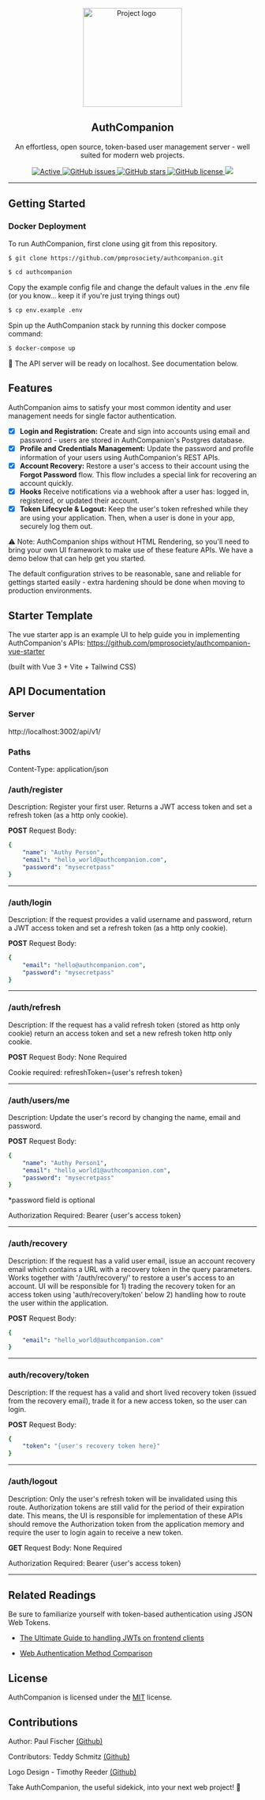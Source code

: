 <p align="center">
  <a href="https://authcompanion.com/" rel="noopener">
 <img width=200px height=200px src="https://i.imgur.com/VjsHEC9.png" alt="Project logo"></a>
</p>

<h2 align="center">AuthCompanion</h2>

<p align="center"> An effortless, open source, token-based user management server - well suited for modern web projects.
</p>

<div align="center">

<a href="https://authcompanion.com">
     <img alt="Active" src="https://img.shields.io/badge/status-early%20development-orange">
   </a>
   <a href="https://github.com/pmprosociety/authcompanion/issues">
     <img alt="GitHub issues" src="http://img.shields.io/github/issues/pmprosociety/authcompanion">
   </a>
   <a href="https://github.com/pmprosociety/authcompanion/stargazers">
     <img alt="GitHub stars" src="https://img.shields.io/github/stars/pmprosociety/authcompanion">
   </a>
   <a href="">
     <img alt="GitHub license" src="https://img.shields.io/github/license/pmprosociety/authcompanion" />
   </a>
   <a href="https://deno.land">
     <img src="https://img.shields.io/badge/deno-1.9.2-green?logo=deno"/>
   </a>

</div>

---

## Getting Started

### Docker Deployment

To run AuthCompanion, first clone using git from this repository.

```sh
$ git clone https://github.com/pmprosociety/authcompanion.git

$ cd authcompanion
```

Copy the example config file and change the default values in the .env file (or
you know... keep it if you're just trying things out)

```sh
$ cp env.example .env
```

Spin up the AuthCompanion stack by running this docker compose command:

```sh
$ docker-compose up
```

🚀 The API server will be ready on localhost. See documentation below.

## Features

AuthCompanion aims to satisfy your most common identity and user management
needs for single factor authentication.

- [x] **Login and Registration:** Create and sign into accounts using email and
  password - users are stored in AuthCompanion's Postgres database.
- [x] **Profile and Credentials Management:** Update the password and profile
  information of your users using AuthCompanion's REST APIs.
- [x] **Account Recovery:** Restore a user's access to their account using the
  **Forgot Password** flow. This flow includes a special link for recovering an
  account quickly.
- [x] **Hooks** Receive notifications via a webhook after a user has: logged in,
  registered, or updated their account.
- [x] **Token Lifecycle & Logout:** Keep the user's token refreshed while they
  are using your application. Then, when a user is done in your app, securely
  log them out.

⚠️ Note: AuthCompanion ships without HTML Rendering, so you'll need to bring
your own UI framework to make use of these feature APIs. We have a demo below
that can help get you started.

The default configuration strives to be reasonable, sane and reliable for
gettings started easily - extra hardening should be done when moving to
production environments.

## Starter Template

The vue starter app is an example UI to help guide you in implementing
AuthCompanion's APIs: https://github.com/pmprosociety/authcompanion-vue-starter

(built with Vue 3 + Vite + Tailwind CSS)

## API Documentation

### Server

http://localhost:3002/api/v1/

### Paths

Content-Type: application/json

### /auth/register

Description: Register your first user. Returns a JWT access token and set a
refresh token (as a http only cookie).

**POST** Request Body:

```yaml
{
    "name": "Authy Person",
    "email": "hello_world@authcompanion.com",
    "password": "mysecretpass"
}
```

---

### /auth/login

Description: If the request provides a valid username and password, return a JWT
access token and set a refresh token (as a http only cookie).

**POST** Request Body:

```yaml
{
    "email": "hello@authcompanion.com",
    "password": "mysecretpass"
}
```

---

### /auth/refresh

Description: If the request has a valid refresh token (stored as http only
cookie) return an access token and set a new refresh token http only cookie.

**POST** Request Body: None Required

Cookie required: refreshToken={user's refresh token}

---

### /auth/users/me

Description: Update the user's record by changing the name, email and password.

**POST** Request Body:

```yaml
{
    "name": "Authy Person1",
    "email": "hello_world1@authcompanion.com",
    "password": "mysecretpass"
}
```

*password field is optional

Authorization Required: Bearer {user's access token}

---

### /auth/recovery

Description: If the request has a valid user email, issue an account recovery
email which contains a URL with a recovery token in the query parameters. Works
together with '/auth/recovery/' to restore a user's access to an account. UI
will be responsible for 1) trading the recovery token for an access token using
'auth/recovery/token' below 2) handling how to route the user within the
application.

**POST** Request Body:

```yaml
{
    "email": "hello_world@authcompanion.com"
}
```

---

### auth/recovery/token

Description: If the request has a valid and short lived recovery token (issued
from the recovery email), trade it for a new access token, so the user can
login.

**POST** Request Body:

```yaml
{
    "token": "{user's recovery token here}"
}
```

---

### /auth/logout

Description: Only the user's refresh token will be invalidated using this route.
Authorization tokens are still valid for the period of their expiration date.
This means, the UI is responsible for implementation of these APIs should remove
the Authorization token from the application memory and require the user to
login again to receive a new token.

**GET** Request Body: None Required

Authorization Required: Bearer {user's access token}

---

## Related Readings

Be sure to familiarize yourself with token-based authentication using JSON Web
Tokens.

- [The Ultimate Guide to handling JWTs on frontend
  clients](https://hasura.io/blog/best-practices-of-using-jwt-with-graphql/)

- [Web Authentication Method Comparison](https://testdriven.io/blog/web-authentication-methods/#token-based-authentication)

## License

AuthCompanion is licensed under the [MIT](https://opensource.org/licenses/MIT)
license.

## Contributions

Author: Paul Fischer [(Github)](https://github.com/pmprosociety)

Contributors: Teddy Schmitz [(Github)](https://github.com/Teddy-Schmitz)

Logo Design - Timothy Reeder [(Github)](https://github.com/tokonoma)

Take AuthCompanion, the useful sidekick, into your next web project! 👏
